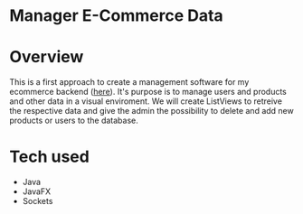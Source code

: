# Manager E-Commerce Data

# Overview

This is a first approach to create a management software for my ecommerce backend ([here](https://github.com/Leonid10011/ecommerce-backend)). It's purpose is to manage users and products and other data in a visual enviroment. We will create ListViews to retreive the respective data and give the admin the possibility to delete and add new products or users to the database. 

# Tech used
- Java
- JavaFX
- Sockets

